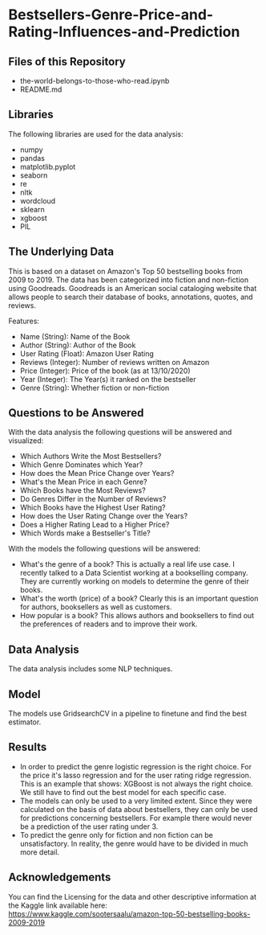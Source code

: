 # Bestsellers-Genre-Price-and-Rating-Influences-and-Prediction

## Files of this Repository
* the-world-belongs-to-those-who-read.ipynb
* README.md

## Libraries
The following libraries are used for the data analysis:
* numpy
* pandas
* matplotlib.pyplot
* seaborn
* re
* nltk
* wordcloud
* sklearn
* xgboost
* PIL


## The Underlying Data
This is based on a dataset on Amazon's Top 50 bestselling books from 2009 to 2019. The data has been categorized into fiction and non-fiction using Goodreads. Goodreads is an American social cataloging website that allows people to search their database of books, annotations, quotes, and reviews. 

Features: 
* Name (String): Name of the Book
* Author (String): Author of the Book
* User Rating (Float): Amazon User Rating
* Reviews (Integer): Number of reviews written on Amazon
* Price (Integer): Price of the book (as at 13/10/2020)
* Year (Integer): The Year(s) it ranked on the bestseller
* Genre (String): Whether fiction or non-fiction


## Questions to be Answered
With the data analysis the following questions will be answered and visualized:
* Which Authors Write the Most Bestsellers?
* Which Genre Dominates which Year?
* How does the Mean Price Change over Years?
* What's the Mean Price in each Genre?
* Which Books have the Most Reviews?
* Do Genres Differ in the Number of Reviews?
* Which Books have the Highest User Rating?
* How does the User Rating Change over the Years?
* Does a Higher Rating Lead to a Higher Price?
* Which Words make a Bestseller's Title?

With the models the following questions will be answered:
* What's the genre of a book? This is actually a real life use case. I recently talked to a Data Scientist working at a bookselling company. They are currently working on models to determine the genre of their books. 
* What's the worth (price) of a book? Clearly this is an important question for authors, booksellers as well as customers.
* How popular is a book? This allows authors and booksellers to find out the preferences of readers and to improve their work.

## Data Analysis
The data analysis includes some NLP techniques.

## Model
The models use GridsearchCV in a pipeline to finetune and find the best estimator.

## Results
* In order to predict the genre logistic regression is the right choice. For the price it's lasso regression and for the user rating ridge regression. This is an example that shows: XGBoost is not always the right choice. We still have to find out the best model for each specific case. 
* The models can only be used to a very limited extent. Since they were calculated on the basis of data about bestsellers, they can only be used for predictions concerning bestsellers. For example there would never be a prediction of the user rating under 3. 
* To predict the genre only for fiction and non fiction can be unsatisfactory. In reality, the genre would have to be divided in much more detail.

## Acknowledgements
You can find the Licensing for the data and other descriptive information at the Kaggle link available here:
https://www.kaggle.com/sootersaalu/amazon-top-50-bestselling-books-2009-2019
